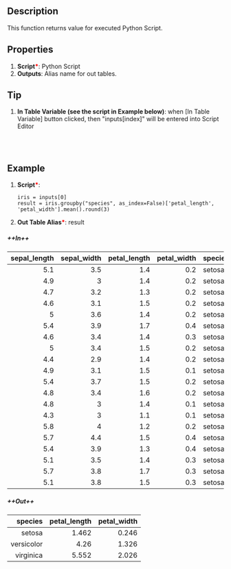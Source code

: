 ## Description
This function returns value for executed Python Script.

## Properties
1. **Script**<b style='color:red'>*</b>: Python Script
2. **Outputs**: Alias name for out tables.

## Tip
1. **In Table Variable (see the script in Example below)**: when [In Table Variable] button clicked, then "inputs[index]" will be entered into Script Editor<div style="width:247px; height:47px; background-image: url('function-resources/pythonscript/PythonScript.PNG');"></div>

## Example
1. **Script**<b style='color:red'>*</b>:
    ```
    iris = inputs[0]
    result = iris.groupby("species", as_index=False)['petal_length', 'petal_width'].mean().round(3)
    ```
2. **Out Table Alias**<b style='color:red'>*</b>: result

##### ++In++

| sepal_length | sepal_width | petal_length | petal_width | species    |
| -----------: | ----------: | -----------: | ----------: | :--------- |
| 5.1          | 3.5         | 1.4          | 0.2         | setosa     |
| 4.9          | 3           | 1.4          | 0.2         | setosa     |
| 4.7          | 3.2         | 1.3          | 0.2         | setosa     |
| 4.6          | 3.1         | 1.5          | 0.2         | setosa     |
| 5            | 3.6         | 1.4          | 0.2         | setosa     |
| 5.4          | 3.9         | 1.7          | 0.4         | setosa     |
| 4.6          | 3.4         | 1.4          | 0.3         | setosa     |
| 5            | 3.4         | 1.5          | 0.2         | setosa     |
| 4.4          | 2.9         | 1.4          | 0.2         | setosa     |
| 4.9          | 3.1         | 1.5          | 0.1         | setosa     |
| 5.4          | 3.7         | 1.5          | 0.2         | setosa     |
| 4.8          | 3.4         | 1.6          | 0.2         | setosa     |
| 4.8          | 3           | 1.4          | 0.1         | setosa     |
| 4.3          | 3           | 1.1          | 0.1         | setosa     |
| 5.8          | 4           | 1.2          | 0.2         | setosa     |
| 5.7          | 4.4         | 1.5          | 0.4         | setosa     |
| 5.4          | 3.9         | 1.3          | 0.4         | setosa     |
| 5.1          | 3.5         | 1.4          | 0.3         | setosa     |
| 5.7          | 3.8         | 1.7          | 0.3         | setosa     |
| 5.1          | 3.8         | 1.5          | 0.3         | setosa     |

##### ++Out++

| species    | petal_length | petal_width |
| ---------: | -----------: | ----------: |
| setosa     | 1.462        | 0.246       |
| versicolor | 4.26         | 1.326       |
| virginica  | 5.552        | 2.026       |


